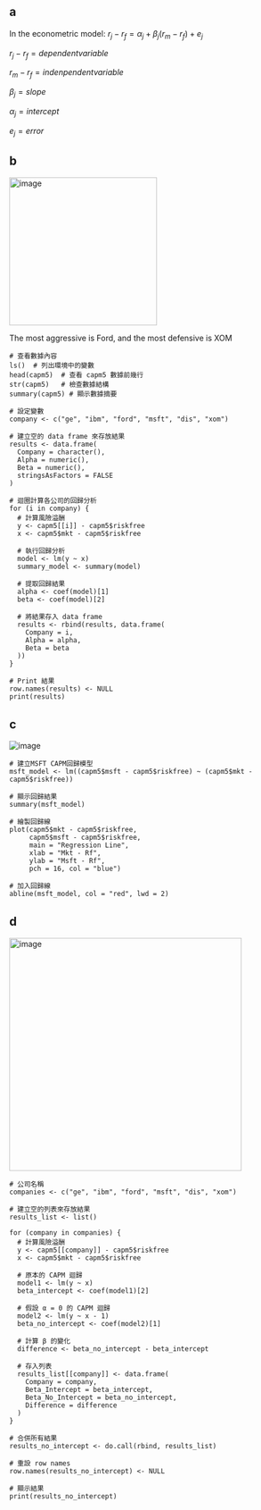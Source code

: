 ## a

In the econometric model: $r_j - r_f = \alpha_j + \beta_j (r_m - r_f) + e_j$

$r_j - r_f = dependent variable$

$r_m - r_f = indenpendent variable$

$\beta_j = slope$

$\alpha_j = intercept$

$e_j = error$ 

## b

<img width="265" alt="image" src="https://github.com/user-attachments/assets/1bb3942d-4238-40a2-b2b6-cf014df96223" />

The most aggressive is Ford, and the most defensive is XOM

```
# 查看數據內容
ls()  # 列出環境中的變數
head(capm5)  # 查看 capm5 數據前幾行
str(capm5)   # 檢查數據結構
summary(capm5) # 顯示數據摘要

# 設定變數
company <- c("ge", "ibm", "ford", "msft", "dis", "xom")

# 建立空的 data frame 來存放結果
results <- data.frame(
  Company = character(),
  Alpha = numeric(),
  Beta = numeric(),
  stringsAsFactors = FALSE
)

# 迴圈計算各公司的回歸分析
for (i in company) {
  # 計算風險溢酬
  y <- capm5[[i]] - capm5$riskfree
  x <- capm5$mkt - capm5$riskfree
  
  # 執行回歸分析
  model <- lm(y ~ x)
  summary_model <- summary(model)
  
  # 提取回歸結果
  alpha <- coef(model)[1]  
  beta <- coef(model)[2]
  
  # 將結果存入 data frame
  results <- rbind(results, data.frame(
    Company = i,
    Alpha = alpha,
    Beta = beta
  ))
}

# Print 結果
row.names(results) <- NULL
print(results)
```

## c 

![image](https://github.com/user-attachments/assets/5bd5f3c0-54b5-442b-bcbc-0d0b85f891bf)

```
# 建立MSFT CAPM回歸模型
msft_model <- lm((capm5$msft - capm5$riskfree) ~ (capm5$mkt - capm5$riskfree))

# 顯示回歸結果
summary(msft_model)

# 繪製回歸線
plot(capm5$mkt - capm5$riskfree, 
     capm5$msft - capm5$riskfree,
     main = "Regression Line",
     xlab = "Mkt - Rf",
     ylab = "Msft - Rf",
     pch = 16, col = "blue")

# 加入回歸線
abline(msft_model, col = "red", lwd = 2)
```

## d 

<img width="417" alt="image" src="https://github.com/user-attachments/assets/c1245162-2653-418a-afa6-b5d5aa7a249d" />


```
# 公司名稱
companies <- c("ge", "ibm", "ford", "msft", "dis", "xom")

# 建立空的列表來存放結果
results_list <- list()

for (company in companies) {
  # 計算風險溢酬
  y <- capm5[[company]] - capm5$riskfree
  x <- capm5$mkt - capm5$riskfree
  
  # 原本的 CAPM 迴歸
  model1 <- lm(y ~ x)  
  beta_intercept <- coef(model1)[2]
  
  # 假設 α = 0 的 CAPM 迴歸
  model2 <- lm(y ~ x - 1)  
  beta_no_intercept <- coef(model2)[1]
  
  # 計算 β 的變化
  difference <- beta_no_intercept - beta_intercept
  
  # 存入列表
  results_list[[company]] <- data.frame(
    Company = company,
    Beta_Intercept = beta_intercept,
    Beta_No_Intercept = beta_no_intercept,
    Difference = difference
  )
}

# 合併所有結果
results_no_intercept <- do.call(rbind, results_list)

# 重設 row names
row.names(results_no_intercept) <- NULL

# 顯示結果
print(results_no_intercept)
```

